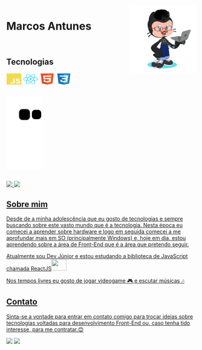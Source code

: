 
<img align="right" alt="Marcos-cat" height="180" width="180" src="https://github.com/MarcospAntunes/MarcospAntunes/blob/main/octocat-1691594313709.png">
<h1 align="left">Marcos Antunes</h1><br>

<div style="display: inline_block">
  <h2>Tecnologias</h2>
  <img align="center" alt="Marcos-Js" height="30" width="40" src="https://raw.githubusercontent.com/devicons/devicon/master/icons/javascript/javascript-plain.svg">
  <img align="center" alt="Marcos-React" height="30" width="40" src="https://raw.githubusercontent.com/devicons/devicon/master/icons/react/react-original.svg">
  <img align="center" alt="Marcos-HTML" height="30" width="40" src="https://raw.githubusercontent.com/devicons/devicon/master/icons/html5/html5-original.svg">
  <img align="center" alt="Marcos-CSS" height="30" width="40" src="https://raw.githubusercontent.com/devicons/devicon/master/icons/css3/css3-original.svg">
</div>
<br>

![Snake animation](https://github.com/marcospantunes/marcospAntunes/blob/output/github-contribution-grid-snake.svg)

##

<div>
  <a href="https://github.com/marcospantunes">
  <img height="180em" loading="lazy" height="180em" src="https://github-readme-stats.vercel.app/api?username=marcospantunes&show_icons=true&theme=dracula&include_all_commits=true&count_private=true"/>
  <img height="180em" loading="lazy" height="180em" src="https://github-readme-stats.vercel.app/api/top-langs/?username=marcospantunes&layout=compact&langs_count=7&theme=dracula"/>
</div>

<div>
  <h2>Sobre mim</h2>
  <p>Desde de a minha adolescência que eu gosto de tecnologias e sempre buscando sobre este vasto mundo que é a tecnologia. Nesta época eu comecei a aprender sobre hardware e logo em seguida comecei a me aprofundar mais em SO (principalmente Windows) e, hoje em dia, estou aprendendo sobre a área de Front-End que é a área que pretendo seguir.</p>
<p>Atualmente sou Dev Júnior e estou estudando a biblioteca de JavaScript chamada ReactJS<img src="https://cdn.jsdelivr.net/gh/devicons/devicon/icons/react/react-original.svg" height="30" width="40"/></p>
<p>Nos tempos livres eu gosto de jogar videogame 🎮 e escutar músicas 🎶</p>
  
</div>
    
<div>
  <h2>Contato</h2>
  <p>Sinta-se a vontade para entrar em contato comigo para trocar ideias sobre tecnologias voltadas para desenvolvimento Front-End ou, caso tenha tido interesse, para me contratar.😊</p>
  <a href = "mailto:marcospantunes203@gmail.com"><img src="https://img.shields.io/badge/-Gmail-%23333?style=for-the-badge&logo=gmail&logoColor=white" target="_blank"></a>
  <a href="https://www.linkedin.com/in/marcos-paulo-silva-antunes" target="_blank"><img src="https://img.shields.io/badge/-LinkedIn-%230077B5?style=for-the-badge&logo=linkedin&logoColor=white" target="_blank"></a> 
  
</div>
